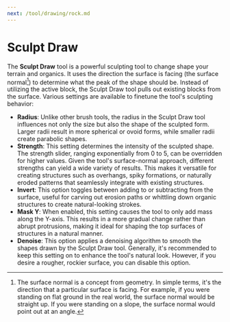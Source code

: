 ```yaml
---
next: /tool/drawing/rock.md
---
```


# Sculpt Draw

The **Sculpt Draw** tool is a powerful sculpting tool to change shape your terrain and organics. It uses the direction the surface is facing (the surface normal[^note1]) to determine what the peak of the shape should be. Instead of utilizing the active block, the Sculpt Draw tool pulls out existing blocks from the surface. Various settings are available to finetune the tool's sculpting behavior:

- **Radius**: Unlike other brush tools, the radius in the Sculpt Draw tool influences not only the size but also the shape of the sculpted form. Larger radii result in more spherical or ovoid forms, while smaller radii create parabolic shapes.
- **Strength**: This setting determines the intensity of the sculpted shape. The strength slider, ranging exponentially from 0 to 5, can be overridden for higher values. Given the tool's surface-normal approach, different strengths can yield a wide variety of results. This makes it versatile for creating structures such as overhangs, spiky formations, or naturally eroded patterns that seamlessly integrate with existing structures.
- **Invert**: This option toggles between adding to or subtracting from the surface, useful for carving out erosion paths or whittling down organic structures to create natural-looking strokes.
- **Mask Y**: When enabled, this setting causes the tool to only add mass along the Y-axis. This results in a more gradual change rather than abrupt protrusions, making it ideal for shaping the top surfaces of structures in a natural manner.
- **Denoise**: This option applies a denoising algorithm to smooth the shapes drawn by the Sculpt Draw tool. Generally, it's recommended to keep this setting on to enhance the tool's natural look. However, if you desire a rougher, rockier surface, you can disable this option.

[^note1]: The surface normal is a concept from geometry. In simple terms, it's the direction that a particular surface is facing. For example, if you were standing on flat ground in the real world, the surface normal would be straight up. If you were standing on a slope, the surface normal would point out at an angle.
